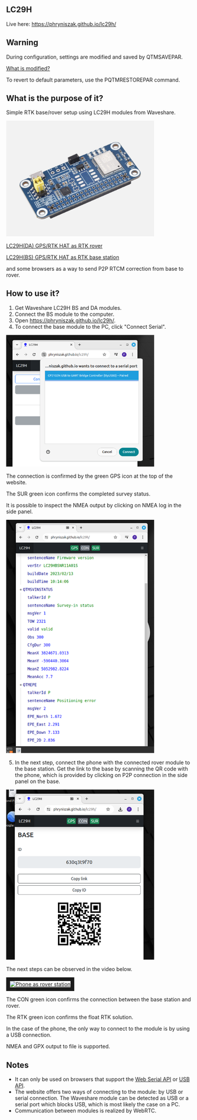 ## LC29H

Live here: <https://phryniszak.github.io/lc29h/>

## Warning

During configuration, settings are modified and saved by QTMSAVEPAR.

[What is modified?](src/controller.js)

To revert to default parameters, use the PQTMRESTOREPAR command.

## What is the purpose of it?

Simple RTK base/rover setup using LC29H modules from Waveshare.

<img src="doc/LC29H-GPS-RTK-HAT-details-1.jpg" alt="Waveshare LC29H" width="400"/>

[LC29H(DA) GPS/RTK HAT as RTK rover](https://www.waveshare.com/lc29h-gps-hat.htm?sku=25279)

[LC29H(BS) GPS/RTK HAT as RTK base station](https://www.waveshare.com/lc29h-gps-hat.htm?sku=25280)

and some browsers as a way to send P2P RTCM correction from base to rover.

## How to use it?

1. Get Waveshare LC29H BS and DA modules.
2. Connect the BS module to the computer.
3. Open <https://phryniszak.github.io/lc29h/>.
4. To connect the base module to the PC, click "Connect Serial".

<img src="doc/pc_base_connection.png" alt="base connection" width="400"/>

The connection is confirmed by the green GPS icon at the top of the website.

The SUR green icon confirms the completed survey status.

It is possible to inspect the NMEA output by clicking on NMEA log in the side panel.

<img src="doc/pc_base_nmea.png" alt="base nmea" width="400"/>

5. In the next step, connect the phone with the connected rover module to the base station. Get the link to the base by scanning the QR code with the phone, which is provided by clicking on P2P connection in the side panel on the base.

<img src="doc/pc_base_p2p.png" alt="base p2p connection" width="400"/>

The next steps can be observed in the video below.

<a href="http://www.youtube.com/watch?feature=player_embedded&v=m49sC4FeRPs" target="_blank"><img src="http://img.youtube.com/vi/m49sC4FeRPs/0.jpg" alt="Phone as rover station" width="480" height="360" border="10"/></a>

The CON green icon confirms the connection between the base station and rover.

The RTK green icon confirms the float RTK solution.

In the case of the phone, the only way to connect to the module is by using a USB connection.

NMEA and GPX output to file is supported.

## Notes

- It can only be used on browsers that support the [Web Serial API](https://caniuse.com/web-serial) or [USB API](https://caniuse.com/mdn-api_usb).
- The website offers two ways of connecting to the module: by USB or serial connection. The Waveshare module can be detected as USB or a serial port which blocks USB, which is most likely the case on a PC.
- Communication between modules is realized by WebRTC.
